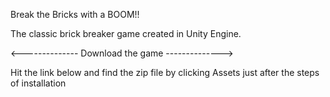 Break the Bricks with a BOOM!!

The classic brick breaker game created in Unity Engine.

<-------------- Download the game -------------->

Hit the link below and find the zip file by clicking Assets just after the steps of installation
